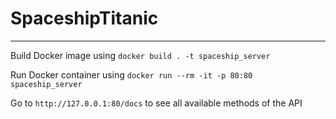 # SpaceshipTitanic
____

Build Docker image using `docker build . -t spaceship_server`

Run Docker container using `docker run --rm -it -p 80:80 spaceship_server`

Go to `http://127.0.0.1:80/docs` to see all available methods of the API
